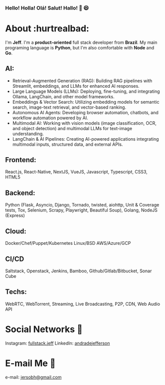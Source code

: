 
### Hello! Holla! Olá! Salut! Hallo! :vulcan_salute: :smile:

# About :hurtrealbad:
I'm **Jeff**. I'm a **product-oriented** full stack developer from **Brazil**. My main programing language is **Python**, but I'm also comfortable with **Node** and **Go**.

## AI: 
- Retrieval-Augmented Generation (RAG): Building RAG pipelines with Streamlit, embeddings, and LLMs for enhanced AI responses.
- Large Language Models (LLMs): Deploying, fine-tuning, and integrating Ollama, LangChain, and other model frameworks.
- Embeddings & Vector Search: Utilizing embedding models for semantic search, image-text retrieval, and vector-based ranking.
- Autonomous AI Agents: Developing browser automation, chatbots, and workflow automation powered by AI.
- Multimodal AI: Working with vision models (image classification, OCR, and object detection) and multimodal LLMs for text-image understanding.
- LangChain & AI Pipelines: Creating AI-powered applications integrating multimodal inputs, structured data, and external APIs.


## Frontend: 
React.js, React-Native, NextJS, VueJS, Javascript, Typescript, CSS3, HTML5

## Backend: 
Python (Flask, Asyncio, Django, Tornado, twisted, aiohttp, Unit & Coverage tests, Tox, Selenium, Scrapy, Playwright, Beautiful Soup), 
Golang,
NodeJS (Express)

## Cloud:
Docker/Chef/Puppet/Kubernetes
Linux/BSD
AWS/Azure/GCP

## CI/CD
Saltstack, Openstack, Jenkins, Bamboo, Github/Gitlab/Bitbucket, Sonar Cube

## Techs:
WebRTC, WebTorrent, Streaming, Live Broadcasting, P2P, CDN, Web Audio API


# Social Networks :busts_in_silhouette:
Instagram: [fullstack.jeff](https://www.instagram.com/fullstack.jeff)
LinkedIn: [andradejefferson](https://www.linkedin.com/in/andradejefferson/)

# E-mail Me :email:
e-mail: jersobh@gmail.com

